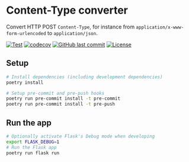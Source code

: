 # Content-Type converter
Convert HTTP POST `Content-Type`, for instance from `application/x-www-form-urlencoded` to `application/json`.


[![Test](https://github.com/e2jk/content-type-converter/workflows/Test/badge.svg)](https://github.com/e2jk/content-type-converter/actions?query=workflow%3ATest)
[![codecov](https://codecov.io/gh/e2jk/content-type-converter/branch/master/graph/badge.svg)](https://codecov.io/gh/e2jk/content-type-converter)
[![GitHub last commit](https://img.shields.io/github/last-commit/e2jk/content-type-converter.svg)](https://github.com/e2jk/content-type-converter/commits/master)
[![License](https://img.shields.io/github/license/e2jk/content-type-converter)](../../tree/master/LICENSE)

## Setup
```sh
# Install dependencies (including development dependencies)
poetry install

# Setup pre-commit and pre-push hooks
poetry run pre-commit install -t pre-commit
poetry run pre-commit install -t pre-push
```

## Run the app
```sh
# Optionally activate Flask's Debug mode when developing
export FLASK_DEBUG=1
# Run the Flask app
poetry run flask run
```
